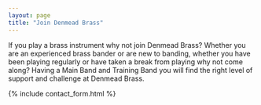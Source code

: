 ```yaml
---
layout: page
title: "Join Denmead Brass"
---
```


If you play a brass instrument why not join Denmead Brass? Whether you are an experienced brass bander or are new to banding, whether you have been playing regularly or have taken a break from playing why not come along? Having a Main Band and Training Band you will find the right level of support and challenge at Denmead Brass.

{% include contact_form.html %}

